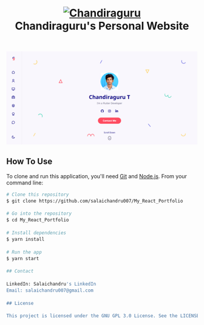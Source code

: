 <h1 align="center">
  <br>
  <a href="https://Salaichandru007.github.io/My_React_Portfolio">
  <img src="./src/assets/light-logo.svg" alt="Chandiraguru" width="200"></a>
  <br>
  Chandiraguru's Personal Website
  <br>
</h1>

<br>

![screenshot](https://github.com/salaichandru007/portfolio/raw/master/src/assets/Screenshot.png)


## How To Use

To clone and run this application, you'll need [Git](https://git-scm.com) and [Node.js](https://nodejs.org/en/download/). From your command line:

```bash
# Clone this repository
$ git clone https://github.com/salaichandru007/My_React_Portfolio

# Go into the repository
$ cd My_React_Portfolio

# Install dependencies
$ yarn install

# Run the app
$ yarn start

## Contact

LinkedIn: Salaichandru's LinkedIn
Email: salaichandru007@gmail.com

## License

This project is licensed under the GNU GPL 3.0 License. See the LICENSE file for details.